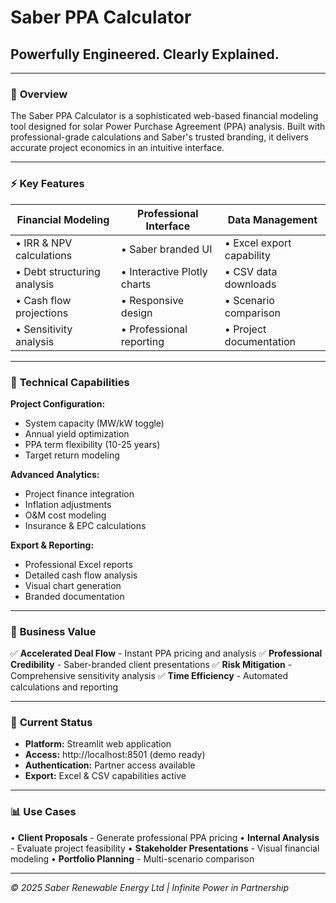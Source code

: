 # Saber PPA Calculator
## **Powerfully Engineered. Clearly Explained.**

---

### 🎯 **Overview**
The Saber PPA Calculator is a sophisticated web-based financial modeling tool designed for solar Power Purchase Agreement (PPA) analysis. Built with professional-grade calculations and Saber's trusted branding, it delivers accurate project economics in an intuitive interface.

---

### ⚡ **Key Features**

| **Financial Modeling** | **Professional Interface** | **Data Management** |
|------------------------|----------------------------|---------------------|
| • IRR & NPV calculations | • Saber branded UI | • Excel export capability |
| • Debt structuring analysis | • Interactive Plotly charts | • CSV data downloads |
| • Cash flow projections | • Responsive design | • Scenario comparison |
| • Sensitivity analysis | • Professional reporting | • Project documentation |

---

### 🔧 **Technical Capabilities**

**Project Configuration:**
- System capacity (MW/kW toggle)
- Annual yield optimization
- PPA term flexibility (10-25 years)
- Target return modeling

**Advanced Analytics:**
- Project finance integration
- Inflation adjustments
- O&M cost modeling
- Insurance & EPC calculations

**Export & Reporting:**
- Professional Excel reports
- Detailed cash flow analysis
- Visual chart generation
- Branded documentation

---

### 💼 **Business Value**

✅ **Accelerated Deal Flow** - Instant PPA pricing and analysis
✅ **Professional Credibility** - Saber-branded client presentations
✅ **Risk Mitigation** - Comprehensive sensitivity analysis
✅ **Time Efficiency** - Automated calculations and reporting

---

### 🚀 **Current Status**
- **Platform:** Streamlit web application
- **Access:** http://localhost:8501 (demo ready)
- **Authentication:** Partner access available
- **Export:** Excel & CSV capabilities active

---

### 📊 **Use Cases**
• **Client Proposals** - Generate professional PPA pricing
• **Internal Analysis** - Evaluate project feasibility
• **Stakeholder Presentations** - Visual financial modeling
• **Portfolio Planning** - Multi-scenario comparison

---

*© 2025 Saber Renewable Energy Ltd | Infinite Power in Partnership*